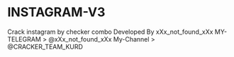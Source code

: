 # INSTAGRAM-V3
Crack instagram by checker combo
Developed By xXx_not_found_xXx
MY-TELEGRAM > @xXx_not_found_xXx
My-Channel > @CRACKER_TEAM_KURD 
